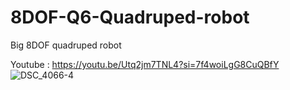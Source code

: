 # 8DOF-Q6-Quadruped-robot
Big 8DOF quadruped robot

Youtube : https://youtu.be/Utq2jm7TNL4?si=7f4woiLgG8CuQBfY
![DSC_4066-4](https://github.com/oracid/8DOF-Q6-Quadruped-robot/assets/31382964/a1122460-44ec-480a-8610-1c3b452b92e4)
